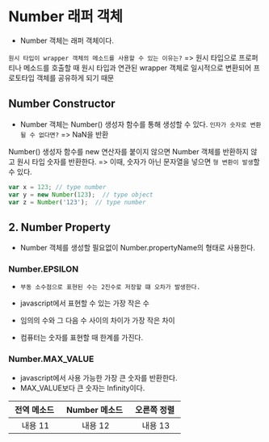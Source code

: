 # Number 래퍼 객체
- Number 객체는 래퍼 객체이다.

`원시 타입이 wrapper 객체의 메소드를 사용할 수 있는 이유는?`
=> 원시 타입으로 프로퍼티나 메소드를 호출할 때 원시 타입과 연관된 wrapper 객체로 일시적으로 변환되어 프로토타입 객체를 공유하게 되기 때문
## Number Constructor
- Number 객체는 Number() 생성자 함수를 통해 생성할 수 있다.
`인자가 숫자로 변환될 수 없다면?`
=> NaN을 반환

Number() 생성자 함수를 new 연산자를 붙이지 않으면 Number 객체를 반환하지 않고 원시 타입 숫자를 반환한다.
=> 이때, 숫자가 아닌 문자열을 넣으면 `형 변환이 발생`할 수 있다.

```javascript
var x = 123; // type number
var y = new Number(123);  // type object
var z = Number('123');  // type number
```

## 2. Number Property
- Number 객체를 생성할 필요없이 Number.propertyName의 형태로 사용한다.

### Number.EPSILON
- `부동 소수점으로 표현된 수는 2진수로 저장할 떄 오차가 발생한다.`
- javascript에서 표현할 수 있는 가장 작은 수
- 임의의 수와 그 다음 수 사이의 차이가 가장 작은 차이

- 컴퓨터는 숫자를 표현할 때 한계를 가진다.
### Number.MAX_VALUE
- javascript에서 사용 가능한 가장 큰 숫자를 반환한다.
- MAX_VALUE보다 큰 숫자는 Infinity이다.


| 전역 메소드 | Number 메소드 | 오른쪽 정렬 |
| :---: | :---: | :---: |
| 내용 11 | 내용 12 | 내용 13 |

